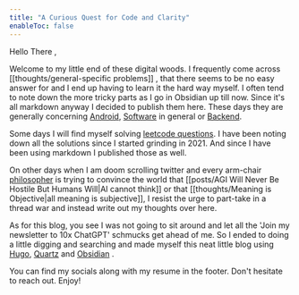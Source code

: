```yaml
---
title: "A Curious Quest for Code and Clarity"
enableToc: false
---
```

Hello There ,

Welcome to my little end of these digital woods. I frequently come across  [[thoughts/general-specific problems]] , that there seems to be no easy answer for and I end up having to learn it the hard way myself. I often tend to note down the more tricky parts as I go in Obsidian up till now.  Since it's all markdown anyway I decided to publish them here. These days  they are generally concerning  [Android](/tags/android),  [Software](/tags/software) in general or  [Backend](/tags/backend). 

Some days I will find myself solving [leetcode questions](/dsa). I have been noting down all the solutions since I started grinding in 2021. And since I have been using markdown I published those as well.

On other days when I am doom scrolling twitter and every arm-chair [philosopher](/tags/philosophy) is trying to convince the world that  [[posts/AGI Will Never Be Hostile But Humans Will|AI cannot think]] or that  [[thoughts/Meaning is Objective|all meaning is subjective]], I resist the urge to part-take in a thread war and instead write out my thoughts over here.

As for this blog, you see I was not going to sit around and let all the 'Join my newsletter to 10x ChatGPT' schmucks get ahead of me. So I ended to doing a little digging and searching and made myself this neat little blog using [Hugo](https://github.com/gohugoio/hugo), [Quartz](https://github.com/jackyzha0/quartz) and [Obsidian](https://obsidian.md/) .  

You can find my socials along with my resume in the footer. Don't hesitate to reach out. Enjoy!
